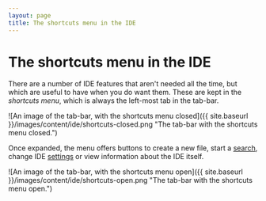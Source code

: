 ```yaml
---
layout: page
title: The shortcuts menu in the IDE
---
```


The shortcuts menu in the IDE
=============================

There are a number of IDE features that aren't needed all the time,
but which are useful to have when you do want them.
These are kept in the *shortcuts menu*, which is always the left-most tab in the tab-bar.

![An image of the tab-bar, with the shortcuts menu closed]({{ site.baseurl }}/images/content/ide/shortcuts-closed.png "The tab-bar with the shortcuts menu closed.")

Once expanded, the menu offers buttons to create a new file,
start a [search](/docs/IDE/finding_things),
change IDE [settings](/docs/IDE/user_settings)
or view information about the IDE itself.

![An image of the tab-bar, with the shortcuts menu open]({{ site.baseurl }}/images/content/ide/shortcuts-open.png "The tab-bar with the shortcuts menu open.")
